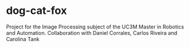 # dog-cat-fox
Project for the Image Processing subject of the UC3M Master in Robotics and Automation. Collaboration with Daniel Corrales, Carlos Riveira and Carolina Tank
